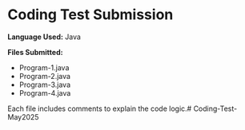 # Coding Test Submission

**Language Used:** Java

**Files Submitted:**
- Program-1.java
- Program-2.java
- Program-3.java
- Program-4.java

Each file includes comments to explain the code logic.# Coding-Test-May2025
